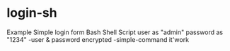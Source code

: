 # login-sh
Example Simple login form Bash Shell Script
user as "admin"
password as "1234"
-user & password encrypted
-simple-command
it'work 
